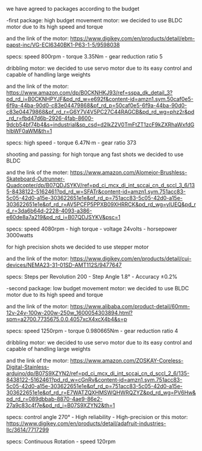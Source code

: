 we have agreed to packages according to the budget 

-first package: high budget 
 movement motor: we decided to use BLDC motor due to its high speed and torque 
 
 and the link of the motor: https://www.digikey.com/en/products/detail/ebm-papst-inc/VG-ECI6340BK1-P63-1-5/9598038
 
 specs:
 speed 800rpm   -   torque 3.35Nm    -   gear reduction ratio  5 
 
 dribbling motor: we decided to use servo motor due to its easy control and capable of handling large weights 
 
 and the link of the motor: https://www.amazon.com/dp/B0CKNHKJ93/ref=sspa_dk_detail_3?pd_rd_i=B0CKNHPYJF&pd_rd_w=e692f&content-id=amzn1.sym.50caf0e5-6f9a-44ba-90d0-c83e04479868&pf_rd_p=50caf0e5-6f9a-44ba-90d0-c83e04479868&pf_rd_r=G6Y7V4V5PC27C44RAGCB&pd_rd_wg=phz2r&pd_rd_r=fbd47d6b-2926-4fab-8600-9dcb54bf74b4&s=industrial&sp_csd=d2lkZ2V0TmFtZT1zcF9kZXRhaWxfdGhlbWF0aWM&th=1
 
 specs:
 high speed   -   torque 6.47N·m     -   gear ratio  373
 
 shooting and passing: 
 for high torque ang fast shots we decided to use BLDC
 
 and the link of the moter: https://www.amazon.com/Alomejor-Brushless-Skateboard-Outrunner-Quadcopter/dp/B07QDJSYKV/ref=pd_ci_mcx_di_int_sccai_cn_d_sccl_3_6/135-8438122-5162461?pd_rd_w=SFATr&content-id=amzn1.sym.751acc83-5c05-42d0-a15e-303622651e1e&pf_rd_p=751acc83-5c05-42d0-a15e-303622651e1e&pf_rd_r=AV5PCFP5PPXB09XHRRCK&pd_rd_wg=ylUEQ&pd_rd_r=3da6b64d-2228-4093-a386-e60de8a7a219&pd_rd_i=B07QDJSYKV&psc=1
 
 specs:
 speed 4080rpm   -  high torque     -   voltage  24volts    -      horsepower   3000watts  
 
 for high precision shots we decided to use stepper motor
 
 and the link of the motor: https://www.digikey.com/en/products/detail/cui-devices/NEMA23-31-01SD-AMT112S/9477647
 
 specs:
 Steps per Revolution 200    -   Step Angle 1.8°    -   Accuracy ±0.2%   


-second package: low budget 
 movement motor: we decided to use BLDC motor due to its high speed and torque 
 
 and the link of the motor: https://www.alibaba.com/product-detail/60mm-12v-24v-100w-200w-250w_1600054303894.html?spm=a2700.7735675.0.0.4057xcX4xcX4b4&s=p
 
 specs:
 speed 1250rpm   -   torque 0.980665Nm    -   gear reduction ratio  4  
 
 dribbling motor: we decided to use servo motor due to its easy control and capable of handling large weights 
 
 and the link of the motor: https://www.amazon.com/ZOSKAY-Coreless-Digital-Stainless-arduino/dp/B07S9XZYN2/ref=pd_ci_mcx_di_int_sccai_cn_d_sccl_2_6/135-8438122-5162461?pd_rd_w=cGnRv&content-id=amzn1.sym.751acc83-5c05-42d0-a15e-303622651e1e&pf_rd_p=751acc83-5c05-42d0-a15e-303622651e1e&pf_rd_r=E7WATZQXHMSWQHWRQZYZ&pd_rd_wg=PV6Hw&pd_rd_r=089dbbab-8870-4ae9-86e2-27a9c83c4f7e&pd_rd_i=B07S9XZYN2&th=1
 
 specs:
 control angle 270°   -   High reliability     -   High-precision 
 or this motor: https://www.digikey.com/en/products/detail/adafruit-industries-llc/3614/7717299
 
 specs:
 Continuous Rotation      -   speed 120rpm
